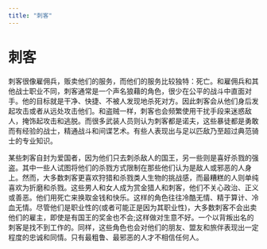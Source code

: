 ```yaml
---
title: "刺客"
---
```

# 刺客

刺客很像雇佣兵，贩卖他们的服务，而他们的服务比较独特：死亡。和雇佣兵和其他战士职业不同，刺客通常是一个声名狼藉的角色，很少在公平的战斗中直面对手。他的目标就是干净、快捷、不被人发现地杀死对方。因此刺客会从他们身后发起攻击或者从远处攻击他们。和盗贼一样，刺客也会频繁使用干扰手段来迷惑敌人，掩饰起攻击和逃脱。而很多武装人员则认为刺客都是诺夫，这些暴徒都是勇敢而有经验的战士，精通战斗和间谍艺术。有些人表现出与足以匹敌乃至超过典范骑士的专业知识。

某些刺客自封为爱国者，因为他们只去刺杀敌人的国王，另一些则是喜好杀戮的强盗。其中一些人试图将他们的杀戮方式限制在那些他们认为是敌人或邪恶的人身上。然而，大多数刺客更喜欢狩猎和杀戮类人生物的挑战感，而最糟糕的人则单纯喜欢为折磨和杀戮。这些男人和女人成为赏金猎人和刺客，他们不关心政治、正义或善恶。他们用死亡来换取金钱和快乐。这样的角色往往冷酷无情、精于算计、冷血无情。尽管他们是职业性的(或者可能正是因为其职业性)，大多数刺客不会出卖他们的雇主，即使是有国王的奖金也不会;这样做对生意不好。一个以背叛出名的刺客是找不到工作的。同样，这些角色也会对他们的朋友、盟友和旅伴表现出一定程度的忠诚和同情。只有最粗鲁、最邪恶的人才不相信任何人。

